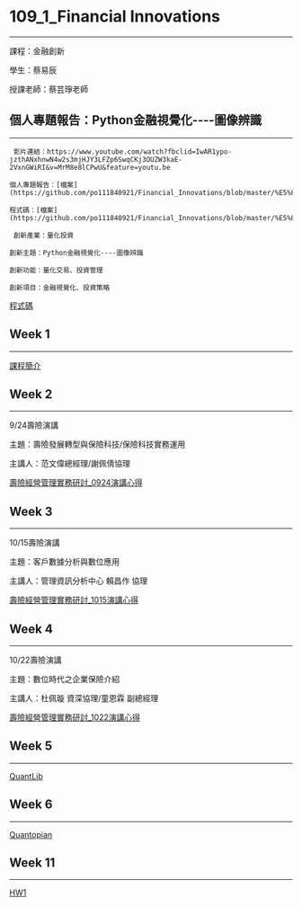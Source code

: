 # 109_1_Financial Innovations
***
課程：金融創新

學生：蔡易辰

授課老師：蔡芸琤老師

## 個人專題報告：Python金融視覺化----圖像辨識
***

  ` 影片連結：https://www.youtube.com/watch?fbclid=IwAR1ypo-jzthANxhnwN4w2s3mjHJY3LFZp6SwqCKj3OUZW3kaE-2VxnGWiRI&v=MrM8e8lCPwU&feature=youtu.be`
  
    個人專題報告：[檔案](https://github.com/po111840921/Financial_Innovations/blob/master/%E5%80%8B%E4%BA%BA%E5%B0%88%E9%A1%8C%E6%9C%9F%E6%9C%AB%E5%A0%B1%E5%91%8A_R09723057_%E8%94%A1%E6%98%93%E8%BE%B0.pdf)
    
    程式碼：[檔案](https://github.com/po111840921/Financial_Innovations/blob/master/%E5%80%8B%E4%BA%BA%E5%B0%88%E9%A1%8C%E6%9C%9F%E6%9C%AB%E5%A0%B1%E5%91%8A_R09723057_%E8%94%A1%E6%98%93%E8%BE%B0.pdf)
  
  ` 創新產業：量化投資`

    創新主題：Python金融視覺化----圖像辨識

    創新功能：量化交易、投資管理

    創新項目：金融視覺化、投資策略
  

[程式碼](https://github.com/po111840921/Financial_Innovations/blob/master/%E5%80%8B%E4%BA%BA%E5%B0%88%E9%A1%8C%E6%9C%9F%E6%9C%AB%E5%A0%B1%E5%91%8A_R09723057_%E8%94%A1%E6%98%93%E8%BE%B0.pdf)


## Week 1
***
[課程簡介](https://docs.google.com/presentation/d/e/2PACX-1vTAQ0ns9cSIGCE4Ypfysfb0hEMVPQZmEzAgJWAyAzpU3xwQTzC5hwuVR2O4SXUHOIdjfWfe7qQTyINl/pub?start=false&loop=false&delayms=3000&slide=id.g80f1c32468_0_6)

## Week 2
***
9/24壽險演講

主題：壽險發展轉型與保險科技/保險科技實務運用

主講人：范文偉總經理/謝佩倩協理

[壽險經營管理實務研討_0924演講心得](https://github.com/po111840921/Financial_Innovations/blob/master/%E5%A3%BD%E9%9A%AA%E7%B6%93%E7%87%9F%E7%AE%A1%E7%90%86%E5%AF%A6%E5%8B%99%E7%A0%94%E8%A8%8E_%E6%BC%94%E8%AC%9B%E5%BF%83%E5%BE%97/%E5%A3%BD%E9%9A%AA%E7%B6%93%E7%87%9F%E7%AE%A1%E7%90%86%E5%AF%A6%E5%8B%99%E7%A0%94%E8%A8%8E_0924%E6%BC%94%E8%AC%9B%E5%BF%83%E5%BE%97.pdf)

## Week 3
***
10/15壽險演講

主題：客戶數據分析與數位應用

主講人：管理資訊分析中心 賴昌作 協理

[壽險經營管理實務研討_1015演講心得](https://github.com/po111840921/Financial_Innovations/blob/master/%E5%A3%BD%E9%9A%AA%E7%B6%93%E7%87%9F%E7%AE%A1%E7%90%86%E5%AF%A6%E5%8B%99%E7%A0%94%E8%A8%8E_%E6%BC%94%E8%AC%9B%E5%BF%83%E5%BE%97/%E5%A3%BD%E9%9A%AA%E7%B6%93%E7%87%9F%E7%AE%A1%E7%90%86%E5%AF%A6%E5%8B%99%E7%A0%94%E8%A8%8E_1015%E6%BC%94%E8%AC%9B%E5%BF%83%E5%BE%97.pdf)

## Week 4
***
10/22壽險演講

主題：數位時代之企業保險介紹

主講人：杜佩璇 資深協理/童恩霖 副總經理

[壽險經營管理實務研討_1022演講心得](https://github.com/po111840921/Financial_Innovations/blob/master/%E5%A3%BD%E9%9A%AA%E7%B6%93%E7%87%9F%E7%AE%A1%E7%90%86%E5%AF%A6%E5%8B%99%E7%A0%94%E8%A8%8E_%E6%BC%94%E8%AC%9B%E5%BF%83%E5%BE%97/%E5%A3%BD%E9%9A%AA%E7%B6%93%E7%87%9F%E7%AE%A1%E7%90%86%E5%AF%A6%E5%8B%99%E7%A0%94%E8%A8%8E_1022%E6%BC%94%E8%AC%9B%E5%BF%83%E5%BE%97.pdf)

## Week 5
***

[QuantLib](https://docs.google.com/presentation/d/e/2PACX-1vRH1IQE4XEWN9frgTXbtE22KQBd8PsIp-WabfkGLMYEkchQ5X4BoUmzVtGeLOANUQNBA755vDlESPs1/pub?start=false&loop=false&delayms=3000&slide=id.g9d4832b8a0_0_142)

## Week 6
***

[Quantopian](https://docs.google.com/presentation/d/e/2PACX-1vSsVHyOz-PNWlKyg8J1Ayyv6T2D_6UX-KiNWuls_mzlwnOsAIVcxGAj6YqXIMlOjS-6sLYenGEwxc19/pub?start=false&loop=false&delayms=3000&slide=id.g9d4832b8a0_0_56)

## Week 11
***

[HW1](https://docs.google.com/presentation/d/e/2PACX-1vTHPRCRwOuu_doq868LSMBzsriPAWGebXCWgQJ5crn-OUheIjmoTVUpWjIT2bHNCeGs_vtwcX2bEF7Z/pub?start=false&loop=false&delayms=3000&slide=id.gad9f69561e_0_0)
